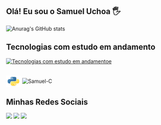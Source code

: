 ## Olá! Eu sou o Samuel Uchoa 🖐️

![Anurag's GitHub stats](https://github-readme-stats.vercel.app/api?username=samueluchoa&showicons=true&theme=omni)

## Tecnologias com estudo em andamento

[![Tecnologias com estudo em andamentoe](https://github-readme-stats.vercel.app/api/top-langs/?username=samuelucjoa&layout=compact)](https://github.com/samueluchoa/github-readme-stats)
<div style="display: inline_block"><br>
  
  <img align="center" alt="Samuel-Python" height="30" width="40" src="https://raw.githubusercontent.com/devicons/devicon/master/icons/python/python-original.svg">
  <img align="center" alt="Samuel-C" height="30" width="40" src="https://cdn.jsdelivr.net/gh/devicons/devicon/icons/c/c-original.svg">      
                  
</div>

  ## Minhas Redes Sociais 
 <!--Minha Redes Sociais -->
<div> 
    <a href="https://instagram.com/uchoa.samuel_21" target="_blank"><img src="https://img.shields.io/badge/-Instagram-%23E4405F?style=for-the-badge&logo=instagram&logoColor=white"   target="_blank"></a>
    <a href = "samueluchoadasilva@gmail.com"><img src="https://img.shields.io/badge/-Gmail-%23333?style=for-the-badge&logo=gmail&logoColor=white" target="_blank"></a>
    <a href="https://www.linkedin.com/in/samuel-student" target="_blank"><img src="https://img.shields.io/badge/-LinkedIn-%230077B5?style=for-the-badge&logo=linkedin&logoColor=white" target="_blank"></a> 
</div>


